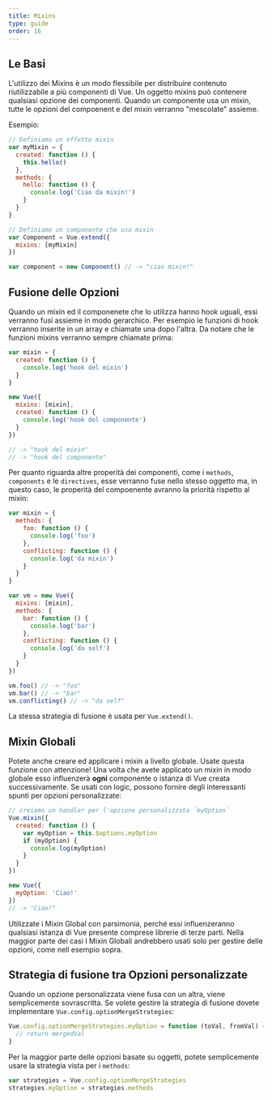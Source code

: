 ```yaml
---
title: Mixins
type: guide
order: 16
---
```


## Le Basi

L'utilizzo dei Mixins è un modo flessibile per distribuire contenuto riutilizzabile a più componenti di Vue. Un oggetto mixins può contenere qualsiasi opzione dei componenti. Quando un componente usa un mixin, tutte le opzioni del compoenent e del mixin verranno "mescolate" assieme.

Esempio:

``` js
// Definiamo un offetto mixin
var myMixin = {
  created: function () {
    this.hello()
  },
  methods: {
    hello: function () {
      console.log('Ciao da mixin!')
    }
  }
}

// Definiamo un componente che usa mixin
var Component = Vue.extend({
  mixins: [myMixin]
})

var component = new Component() // -> "ciao mixin!"
```

## Fusione delle Opzioni

Quando un mixin ed il componenete che lo utilizza hanno hook uguali, essi verranno fusi assieme in modo gerarchico. Per esempio le funzioni di hook verranno inserite in un array e chiamate una dopo l'altra. Da notare che le funzioni mixins verranno sempre chiamate prima:

``` js
var mixin = {
  created: function () {
    console.log('hook del mixin')
  }
}

new Vue({
  mixins: [mixin],
  created: function () {
    console.log('hook del componente')
  }
})

// -> "hook del mixin"
// -> "hook del componente"
```

Per quanto riguarda altre properità dei componenti, come i `methods`, `components` e le `directives`, esse verranno fuse nello stesso oggetto ma, in questo caso, le properità del compoenente avranno la priorità rispetto al mixin:

``` js
var mixin = {
  methods: {
    foo: function () {
      console.log('foo')
    },
    conflicting: function () {
      console.log('da mixin')
    }
  }
}

var vm = new Vue({
  mixins: [mixin],
  methods: {
    bar: function () {
      console.log('bar')
    },
    conflicting: function () {
      console.log('da self')
    }
  }
})

vm.foo() // -> "foo"
vm.bar() // -> "bar"
vm.conflicting() // -> "da self"
```

La stessa strategia di fusione è usata per `Vue.extend()`.

## Mixin Globali

Potete anche creare ed applicare i mixin a livello globale. Usate questa funzione con attenzione! Una volta che avete applicato un mixin in modo globale esso influenzerà **ogni** componente o istanza di Vue creata successivamente. Se usati con logic, possono fornire degli interessanti spunti per opzioni personalizzate:

``` js
// creiamo un handler per l'opzione personalizzata `myOption`
Vue.mixin({
  created: function () {
    var myOption = this.$options.myOption
    if (myOption) {
      console.log(myOption)
    }
  }
})

new Vue({
  myOption: 'Ciao!'
})
// -> "Ciao!"
```

<p class="tip">Utilizzate i Mixin Global con parsimonia, perché essi influenzeranno qualsiasi istanza di Vue presente comprese librerie di terze parti.
Nella maggior parte dei casi I Mixin Globali andrebbero usati solo per gestire delle opzioni, come nell esempio sopra.</p>

## Strategia di fusione tra Opzioni personalizzate

Quando un opzione personalizzata viene fusa con un altra, viene semplicemente sovrascritta. Se volete gestire la strategia di fusione dovete implementare `Vue.config.optionMergeStrategies`:

``` js
Vue.config.optionMergeStrategies.myOption = function (toVal, fromVal) {
  // return mergedVal
}
```

Per la maggior parte delle opzioni basate su oggetti, potete semplicemente usare la strategia vista per i `methods`:

``` js
var strategies = Vue.config.optionMergeStrategies
strategies.myOption = strategies.methods
```

